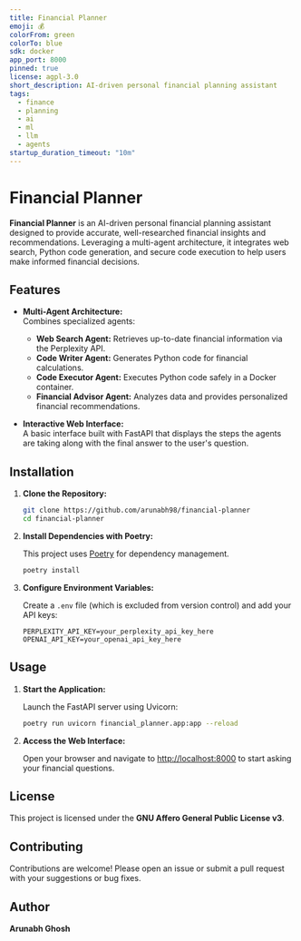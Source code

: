 ```yaml
---
title: Financial Planner
emoji: 💰
colorFrom: green
colorTo: blue
sdk: docker
app_port: 8000
pinned: true
license: agpl-3.0
short_description: AI-driven personal financial planning assistant
tags:
  - finance
  - planning
  - ai
  - ml
  - llm
  - agents
startup_duration_timeout: "10m"
---
```


# Financial Planner

**Financial Planner** is an AI-driven personal financial planning assistant designed to provide accurate, well-researched financial insights and recommendations. Leveraging a multi-agent architecture, it integrates web search, Python code generation, and secure code execution to help users make informed financial decisions.

## Features

- **Multi-Agent Architecture:**  
  Combines specialized agents:
  - **Web Search Agent:** Retrieves up-to-date financial information via the Perplexity API.
  - **Code Writer Agent:** Generates Python code for financial calculations.
  - **Code Executor Agent:** Executes Python code safely in a Docker container.
  - **Financial Advisor Agent:** Analyzes data and provides personalized financial recommendations.
  
- **Interactive Web Interface:**  
  A basic interface built with FastAPI that displays the steps the agents are taking along with the final answer to the user's question.

## Installation

1. **Clone the Repository:**

   ```bash
   git clone https://github.com/arunabh98/financial-planner
   cd financial-planner
   ```

2. **Install Dependencies with Poetry:**

   This project uses [Poetry](https://python-poetry.org/) for dependency management.

   ```bash
   poetry install
   ```

3. **Configure Environment Variables:**

   Create a `.env` file (which is excluded from version control) and add your API keys:

   ```env
   PERPLEXITY_API_KEY=your_perplexity_api_key_here
   OPENAI_API_KEY=your_openai_api_key_here
   ```

## Usage

1. **Start the Application:**

   Launch the FastAPI server using Uvicorn:

   ```bash
   poetry run uvicorn financial_planner.app:app --reload
   ```

2. **Access the Web Interface:**

   Open your browser and navigate to [http://localhost:8000](http://localhost:8000) to start asking your financial questions.

## License

This project is licensed under the **GNU Affero General Public License v3**.

## Contributing

Contributions are welcome! Please open an issue or submit a pull request with your suggestions or bug fixes.

## Author

**Arunabh Ghosh**
